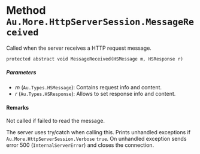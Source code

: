 # Method `Au.More.HttpServerSession.MessageReceived`

Called when the server receives a HTTP request message.

```
protected abstract void MessageReceived(HSMessage m, HSResponse r)
```

##### Parameters

- *m*  (`Au.Types.HSMessage`):
    Contains request info and content.
- *r*  (`Au.Types.HSResponse`):
    Allows to set response info and content.

#### Remarks

Not called if failed to read the message.

The server uses try/catch when calling this. Prints unhandled exceptions if `Au.More.HttpServerSession.Verbose` `true`. On unhandled exception sends error 500 (`InternalServerError`) and closes the connection.